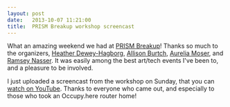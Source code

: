 ```yaml
---
layout: post
date:   2013-10-07 11:21:00
title:  PRISM Breakup workshop screencast
---
```

What an amazing weekend we had at [PRISM Breakup](http://prismbreakup.org/)! Thanks so much to the organizers, [Heather Dewey-Hagborg](http://deweyhagborg.com/), [Allison Burtch](http://www.allisonburtch.net/), [Aurelia Moser](http://aureliamoser.com/), and [Ramsey Nasser](http://nas.sr/). It was easily among the best art/tech events I've been to, and a pleasure to be involved.

I just uploaded a screencast from the workshop on Sunday, that you can [watch on YouTube](http://www.youtube.com/watch?v=594FFypUDYo). Thanks to everyone who came out, and especially to those who took an Occupy.here router home!
